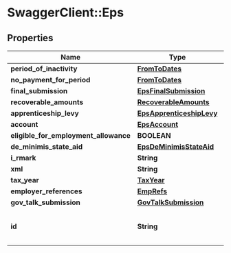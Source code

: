 # SwaggerClient::Eps

## Properties
Name | Type | Description | Notes
------------ | ------------- | ------------- | -------------
**period_of_inactivity** | [**FromToDates**](FromToDates.md) |  | [optional] 
**no_payment_for_period** | [**FromToDates**](FromToDates.md) |  | [optional] 
**final_submission** | [**EpsFinalSubmission**](EpsFinalSubmission.md) |  | [optional] 
**recoverable_amounts** | [**RecoverableAmounts**](RecoverableAmounts.md) |  | [optional] 
**apprenticeship_levy** | [**EpsApprenticeshipLevy**](EpsApprenticeshipLevy.md) |  | [optional] 
**account** | [**EpsAccount**](EpsAccount.md) |  | [optional] 
**eligible_for_employment_allowance** | **BOOLEAN** |  | [optional] 
**de_minimis_state_aid** | [**EpsDeMinimisStateAid**](EpsDeMinimisStateAid.md) |  | [optional] 
**i_rmark** | **String** |  | [optional] 
**xml** | **String** |  | [optional] 
**tax_year** | [**TaxYear**](TaxYear.md) |  | [optional] 
**employer_references** | [**EmpRefs**](EmpRefs.md) |  | [optional] 
**gov_talk_submission** | [**GovTalkSubmission**](GovTalkSubmission.md) |  | [optional] 
**id** | **String** | [readonly] The unique id of the object | [optional] 

